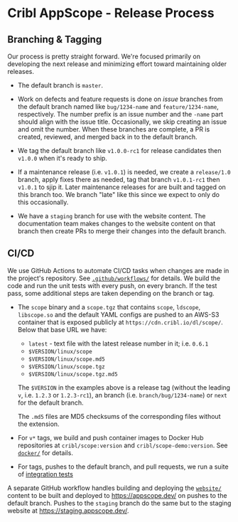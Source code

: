 # Cribl AppScope - Release Process

## Branching & Tagging 

Our process is pretty straight forward. We're focused primarily on developing
the next release and minimizing effort toward maintaining older releases.

* The default branch is `master`.

* Work on defects and feature requests is done on _issue_ branches from the
  default branch named like `bug/1234-name` and `feature/1234-name`,
  respectively. The number prefix is an issue number and the `-name` part
  should align with the issue title. Occasionally, we skip creating an issue
  and omit the number. When these branches are complete, a PR is created, 
  reviewed, and merged back in to the default branch.

* We tag the default branch like `v1.0.0-rc1` for release candidates then 
  `v1.0.0` when it's ready to ship. 

* If a maintenance release (i.e. `v1.0.1`) is needed, we create a `release/1.0`
  branch, apply fixes there as needed, tag that branch `v1.0.1-rc1` then
  `v1.0.1` to sjip it. Later maintenance releases for are built and tagged on
  this branch too. We branch "late" like this since we expect to only do this
  occasionally.

* We have a `staging` branch for use with the website content. The
  documentation team makes changes to the website content on that branch then
  create PRs to merge their changes into the default branch.

## CI/CD

We use GitHub Actions to automate CI/CD tasks when changes are made in the
project's repository. See [`.github/workflows/`](../.github/workflows/) for
details. We build the code and run the unit tests with every push, on every
branch. If the test pass, some additional steps are taken depending on the
branch or tag.

* The `scope` binary and a `scope.tgz` that contains `scope`, `ldscope`,
  `libscope.so` and the default YAML configs are pushed to an AWS-S3 container
  that is exposed publicly at `https://cdn.cribl.io/dl/scope/`. Below that base
  URL we have:

  * `latest` - text file with the latest release number in it; i.e. `0.6.1`
  * `$VERSION/linux/scope`
  * `$VERSION/linux/scope.md5`
  * `$VERSION/linux/scope.tgz`
  * `$VERSION/linux/scope.tgz.md5`

  The `$VERSION` in the examples above is a release tag (without the leading
  `v`, i.e. `1.2.3` or `1.2.3-rc1`), an branch (i.e. `branch/bug/1234-name`) or
  `next` for the default branch.

  The `.md5` files are MD5 checksums of the corresponding files without the
  extension.

* For `v*` tags, we build and push container images to Docker Hub repositories
  at `cribl/scope:version` and `cribl/scope-demo:version`. See
  [`docker/`](../docker/) for details.

* For tags, pushes to the default branch, and pull requests, we run a suite of
  [integration tests](../test/testContainers/)

A separate GitHub workflow handles building and deploying the
[`website/`](../website/) content to be built and deployed to
<https://appscope.dev/> on pushes to the default branch. Pushes to the
`staging` branch do the same but to the staging website at
<https://staging.appscope.dev/>.
